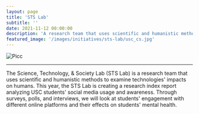 ```yaml
---
layout: page
title: 'STS Lab'
subtitle: ''
date: 2021-11-12 00:00:00
description: 'A research team that uses scientific and humanistic methods to examine technologies' impacts on humans.'
featured_image: '/images/initiatives/sts-lab/usc_cs.jpg'
---
```

![Picc]()

---
The Science, Technology, & Society Lab (STS Lab) is a research team that uses scientific and humanistic methods to examine technologies' impacts on humans. This year, the STS Lab is creating a research index report analyzing USC students' social media usage and awareness. Through surveys, polls, and interviews, we will look at students' engagement with different online platforms and their effects on students' mental health.